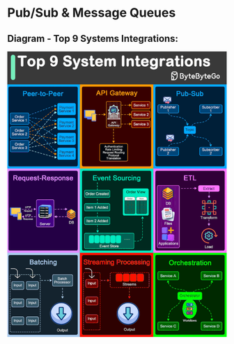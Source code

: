 # Pub/Sub & Message Queues

## Diagram - Top 9 Systems Integrations:

![](images/top_9_systems_integrations.gif)
